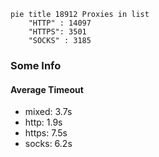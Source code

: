 
```mermaid
pie title 18912 Proxies in list
    "HTTP" : 14097
    "HTTPS": 3501
    "SOCKS" : 3185
```

### Some Info
#### Average Timeout

- mixed: 3.7s
- http: 1.9s
- https: 7.5s
- socks: 6.2s